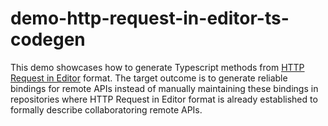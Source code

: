 # demo-http-request-in-editor-ts-codegen

This demo showcases how to generate Typescript methods
from [HTTP Request in Editor](https://github.com/JetBrains/http-request-in-editor-spec/blob/master/spec.md) format. The
target outcome is to generate reliable bindings for remote APIs instead of manually maintaining these bindings in
repositories where HTTP Request in Editor format is already established to formally describe collaboratoring remote
APIs.

